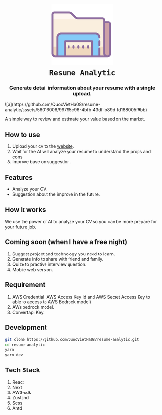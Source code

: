<h1 align="center">
  <br>
  <a href="https://github.com/QuocVietHa08/resume-analytic"><img src="./public/img/file.png" alt="Lumentis" width="200"></a>
  <br>
<code>Resume Analytic</code>
  <br>
</h1>

<h3 align="center">Generate detail information about your resume with a single upload.</h3>
<div algin="center">
  ![a](https://github.com/QuocVietHa08/resume-analytic/assets/56016006/99795c96-4bfb-43df-b89d-fd188005f9bb)
</div>

A simple way to review and estimate your value based on the market.

## How to use

1. Upload your cv to the [website](https://resume-analytic.vercel.app/).
2. Wait for the AI will analyze your resume to understand the props and cons.
3. Improve base on suggestion.


## Features
- Analyze your CV.
- Suggestion about the improve in the future.

## How it works

We use the power of AI to analyze your CV so you can be more prepare for your future job.

## Coming soon (when I have a free night)

1. Suggest project and technology you need to learn.
2. Generate info to share with friend and family.
3. Quize to practive interview question.
4. Mobile web version.

## Requirement

1. AWS Credential (AWS Access Key Id and AWS Secret Access Key to able to access to AWS Bedrock model)
2. AWs bedrock model.
3. Convertapi Key.

## Development

```bash
git clone https://github.com/QuocVietHa08/resume-analytic.git
cd resume-analytic
yarn
yarn dev
```
## Tech Stack

1. React
2. Next
3. AWS-sdk
4. Zustand
5. Scss
6. Antd
